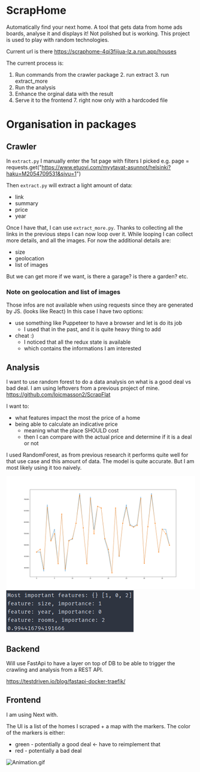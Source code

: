 # ScrapHome

Automatically find your next home.
A tool that gets data from home ads boards, analyse it and displays it!
Not polished but is working. This project is used to play with random technologies.

Current url is there https://scraphome-4qi3fiijua-lz.a.run.app/houses

The current process is:
1. Run commands from the crawler package
   2. run extract
   3. run extract_more
4. Run the analysis
5. Enhance the orginal data with the result
6. Serve it to the frontend
   7. right now only with a hardcoded file

# Organisation in packages

## Crawler
In `extract.py` I manually enter the 1st page with filters I picked
e.g. page = requests.get("https://www.etuovi.com/myytavat-asunnot/helsinki?haku=M2054709531&sivu=1")

Then `extract.py` will extract a light amount of data:
- link
- summary
- price
- year

Once I have that, I can use `extract_more.py`.
Thanks to collecting all the links in the previous steps I can now loop over it.
While looping I can collect more details, and all the images.
For now the additional details are:
- size
- geolocation
- list of images

But we can get more if we want, is there a garage? is there a garden? etc.

### Note on geolocation and list of images
Those infos are not available when using requests since they are generated by JS. (looks like React)
In this case I have two options:
- use something like Puppeteer to have a browser and let is do its job
    - I used that in the past, and it is quite heavy thing to add
- cheat :)
    - I noticed that all the redux state is available
    - which contains the informations I am interested

## Analysis
I want to use random forest to do a data analysis on what is a good deal vs bad deal.
I am using leftovers from a previous project of mine.
https://github.com/loicmasson2/ScrapFlat

I want to:
- what features impact the most the price of a home
- being able to calculate an indicative price
    - meaning what the place SHOULD cost
    - then I can compare with the actual price and determine if it is a deal or not

I used RandomForest, as from previous research it performs quite well for that use case and this amount of data.
The model is quite accurate. But I am most likely using it too naively.

![myplotaccuracy.png](./myplotaccuracy.png)  
![important_features.png](./important_features.png)


## Backend
Will use FastApi to have a layer on top of DB to be able to trigger the crawling and analysis from a REST API.


https://testdriven.io/blog/fastapi-docker-traefik/

## Frontend
I am using Next with.

The UI is a list of the homes I scraped + a map with the markers.
The color of the markers is either:
- green - potentially a good deal <- have to reimplement that
- red - potentially a bad deal

![Animation.gif](Animation.gif)


